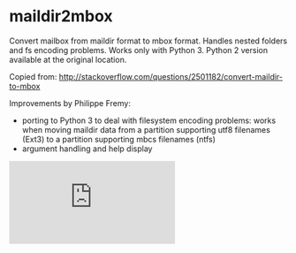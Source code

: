 maildir2mbox
============

Convert mailbox from maildir format to mbox format. Handles nested folders and fs encoding problems.
Works only with Python 3. Python 2 version available at the original location.

Copied from:
http://stackoverflow.com/questions/2501182/convert-maildir-to-mbox

Improvements by Philippe Fremy:
- porting to Python 3 to deal with filesystem encoding problems: works when moving maildir data from a partition 
  supporting utf8 filenames (Ext3) to a partition supporting mbcs filenames (ntfs)
- argument handling and help display


![stats](https://stats.sylphide-consulting.com/piwik/piwik.php?idsite=39&rec=1)
